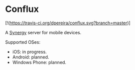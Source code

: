 Conflux 
=======

[!(https://travis-ci.org/dpereira/conflux.svg?branch=master)]

A [Synergy](http://synergy-project.org/) server for mobile devices.

Supported OSes:

 - iOS: in progress.
 - Android: planned.
 - Windows Phone: planned.
